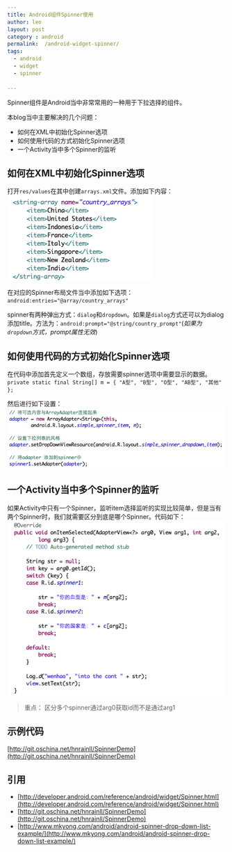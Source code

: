 ```yaml
---
title: Android组件Spinner使用
author: leo
layout: post
category : android
permalink:  /android-widget-spinner/
tags: 
  - android
  - widget
  - spinner

---
```


Spinner组件是Android当中非常常用的一种用于下拉选择的组件。

本blog当中主要解决的几个问题：

- 如何在XML中初始化Spinner选项
- 如何使用代码的方式初始化Spinner选项
- 一个Activity当中多个Spinner的监听



## 如何在XML中初始化Spinner选项

打开`res/values`在其中创建`arrays.xml`文件。添加如下内容：
![spinner1.png](../images/spinner/android-widget-spinner1.png)

在对应的Spinner布局文件当中添加如下选项：
`android:entries="@array/country_arrays"`

spinner有两种弹出方式：`dialog`和`dropdown`。如果是`dialog`方式还可以为dialog添加title。方法为：`android:prompt="@string/country_prompt"`(*如果为`dropdown`方式，prompt属性无效*)


## 如何使用代码的方式初始化Spinner选项

在代码中添加首先定义一个数组，存放需要spinner选项中需要显示的数据。`private static final String[] m = { "A型", "B型", "O型", "AB型", "其他" };`

然后进行如下设置：
![spinner2.png](../images/spinner/android-widget-spinner2.png)


## 一个Activity当中多个Spinner的监听

如果Activity中只有一个Spinner，监听item选择监听的实现比较简单，但是当有两个Spinner时，我们就需要区分到底是哪个Spinner。代码如下：![spinner3.png](../images/spinner/android-widget-spinner3.png)

> 重点：
> 区分多个spinner通过arg0获取id而不是通过arg1

## 示例代码
[http://git.oschina.net/hnrainll/SpinnerDemo](http://git.oschina.net/hnrainll/SpinnerDemo)


## 引用

- [http://developer.android.com/reference/android/widget/Spinner.html](http://developer.android.com/reference/android/widget/Spinner.html)
- [http://git.oschina.net/hnrainll/SpinnerDemo](http://git.oschina.net/hnrainll/SpinnerDemo)
- [http://www.mkyong.com/android/android-spinner-drop-down-list-example/](http://www.mkyong.com/android/android-spinner-drop-down-list-example/)